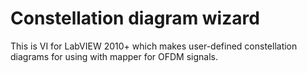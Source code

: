 # Constellation diagram wizard
This is VI for LabVIEW 2010+ which makes user-defined constellation diagrams for using with mapper for OFDM signals.
